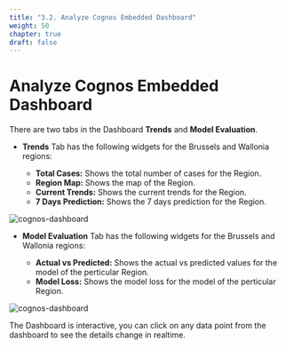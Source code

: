 ```yaml
---
title: "3.2. Analyze Cognos Embedded Dashboard"
weight: 50
chapter: true
draft: false
---
```


# Analyze Cognos Embedded Dashboard

There are two tabs in the Dashboard **Trends** and **Model Evaluation**.

- **Trends** Tab has the following widgets for the Brussels and Wallonia regions:

  - **Total Cases:** Shows the total number of cases for the Region.
  - **Region Map:** Shows the map of the Region.
  - **Current Trends:** Shows the current trends for the Region.
  - **7 Days Prediction:** Shows the 7 days prediction for the Region.

![cognos-dashboard](/images/50_low_no_code_ml_Lab/cognos-dashboard1.png?classes=shadow)

- **Model Evaluation** Tab has the following widgets for the Brussels and Wallonia regions:

  - **Actual vs Predicted:** Shows the actual vs predicted values for the model of the perticular Region.
  - **Model Loss:** Shows the model loss for the model of the perticular Region.

![cognos-dashboard](/images/50_low_no_code_ml_Lab/cognos-dashboard2.png?classes=shadow)

The Dashboard is interactive, you can click on any data point from the dashboard to see the details change in realtime.
